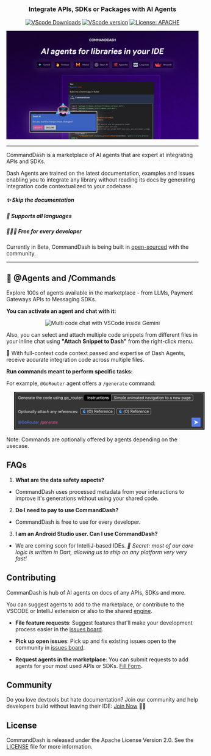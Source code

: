 <div align="center">
<h3>Integrate APIs, SDKs or Packages with AI Agents</h3>

[![VScode Downloads](https://img.shields.io/visual-studio-marketplace/d/WelltestedAI.fluttergpt)](https://marketplace.visualstudio.com/items?itemName=WelltestedAI.fluttergpt&ssr=false#overview) [![VScode version](https://img.shields.io/visual-studio-marketplace/v/WelltestedAI.fluttergpt)](https://marketplace.visualstudio.com/items?itemName=WelltestedAI.fluttergpt&ssr=false#overview) [![License: APACHE](https://img.shields.io/badge/License-APACHE%202.0-yellow)](/LICENSE)
</div>
<img src="/assets/docs/poster.jpg"></a>

-----------------
CommandDash is a marketplace of AI agents that are expert at integrating APIs and SDKs.

Dash Agents are trained on the latest documentation, examples and issues enabling you to integrate any library without reading its docs by generating integration code contextualized to your codebase.

##### ✨ Skip the documentation
##### 🤝 Supports all languages
##### 👨🏼‍💻 Free for every developer

Currently in Beta, CommandDash is being built in [open-sourced](https://github.com/CommandDash/commanddash) with the community.

-----------------

## 🚀 @Agents and /Commands

Explore 100s of agents available in the marketplace - from LLMs, Payment Gateways APIs to Messaging SDKs.

**You can activate an agent and chat with it:**

<p align="center">
<img src="/assets/docs/agent-usage.gif" alt="Multi code chat with VSCode inside Gemini" width="500"/>
</p>

Also, you can select and attach multiple code snippets from different files in your inline chat using **"Attach Snippet to Dash"** from the right-click menu. 

🤝 With full-context code context passed and expertise of Dash Agents, receive accurate integration code across multiple files.

**Run commands meant to perform specific tasks:**

For example, `@GoRouter` agent offers a `/generate` command:
<p align="center">
<img src="/assets/docs/command.png" alt="Refactoring code with CommandDash" width="500" style="padding-left: 20px; padding-right: 20px;"/>
</p>

Note: Commands are optionally offered by agents depending on the usecase.

## FAQs

1. **What are the data safety aspects?**
- CommandDash uses processed metadata from your interactions to improve it's generations without using your shared code.

2. **Do I need to pay to use CommandDash?**
- CommandDash is free to use for every developer.

3. **I am an Android Studio user. Can I use CommandDash?**
- We are coming soon for IntelliJ-based IDEs. *🤫 Secret: most of our core logic is written in Dart, allowing us to ship on any platform very very fast!*

## Contributing

CommanDash is hub of AI agents on docs of any APIs, SDKs and more.

You can suggest agents to add to the marketplace, or contribute to the VSCODE or IntelliJ extension or also to the shared [engine](https://github.com/CommandDash/packages).

-  **File feature requests**: Suggest features that'll make your development process easier in the [issues board](https://github.com/CommandDash/commanddash//issues).

-  **Pick up open issues**: Pick up and fix existing issues open to the community in [issues board](https://github.com/CommandDash/commanddash/issues).

-  **Request agents in the marketplace**: You can submit requests to add agents for your most used APIs or SDKs. [Fill Form](https://airtable.com/app22SBaii3xYD5aR/shrLv4mDsEtnFjmtj).

## Community

Do you love devtools but hate documentation? Join our community and help developers build without leaving their IDE: [Join Now](https://join.slack.com/t/welltested-ai/shared_invite/zt-25u09fty8-gaggH9HbmopB~4tialTrlA) 👋🏼

## License

CommandDash is released under the Apache License Version 2.0. See the [LICENSE](LICENSE) file for more information.